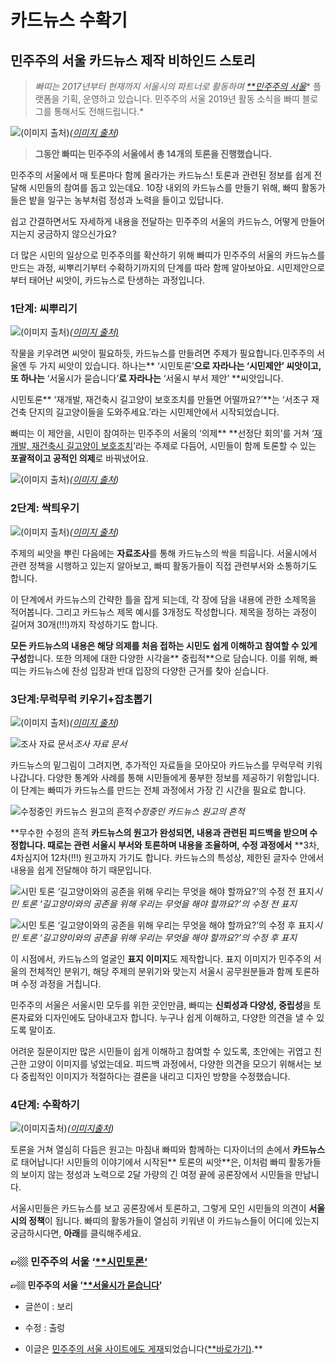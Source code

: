 
# 카드뉴스 수확기

## 민주주의 서울 카드뉴스 제작 비하인드 스토리
> *빠띠는 2017년부터 현재까지 서울시의 파트너로 활동하며 [**민주주의 서울](https://democracy.seoul.go.kr/)** 플랫폼을 기획, 운영하고 있습니다. 민주주의 서울 2019년 활동 소식을 빠띠 블로그를 통해서도 전해드립니다.*

![([이미지 출처](https://pixabay.com/images/id-2120656))](/assets/images/카드뉴스-수확기/0*tJf2xhL2lBqG9Og8)*([이미지 출처](https://pixabay.com/images/id-2120656))*
> **그동안 빠띠는
민주주의 서울에서
총 14개의 토론을 진행했습니다.**

민주주의 서울에서 매 토론마다 함께 올라가는 카드뉴스!
토론과 관련된 정보를 쉽게 전달해 시민들의 참여를 돕고 있는데요.
10장 내외의 카드뉴스를 만들기 위해, 빠띠 활동가들은 밭을 일구는 농부처럼 정성과 노력을 들이고 있답니다.

쉽고 간결하면서도 자세하게 내용을 전달하는 민주주의 서울의 카드뉴스, 어떻게 만들어지는지 궁금하지 않으신가요?

더 많은 시민의 일상으로 민주주의를 확산하기 위해 빠띠가 민주주의 서울의 카드뉴스를 만드는 과정, 씨뿌리기부터 수확하기까지의 단계를 따라 함께 알아보아요.
시민제안으로부터 태어난 씨앗이, 카드뉴스로 탄생하는 과정입니다.

### 1단계: 씨뿌리기

![([이미지 출처)](https://pixabay.com/images/id-1302793/)](/assets/images/카드뉴스-수확기/0*i3wXuopVilIEHp4U)*([이미지 출처)](https://pixabay.com/images/id-1302793/)*

작물을 키우려면 씨앗이 필요하듯, 카드뉴스를 만들려면 주제가 필요합니다.민주주의 서울엔 두 가지 씨앗이 있습니다. 하나는** ‘시민토론’**으로 자라나는 **‘시민제안’** 씨앗이고, 또 하나는** ‘서울시가 묻습니다’**로 자라나는** ‘서울시 부서 제안’ **씨앗입니다.

시민토론** ‘재개발, 재건축시 길고양이 보호조치를 만들면 어떨까요?’**는 ‘서초구 재건축 단지의 길고양이들을 도와주세요.’라는 시민제안에서 시작되었습니다.

빠띠는 이 제안을, 시민이 참여하는 민주주의 서울의 ‘의제** **선정단 회의’를 거쳐 ‘[재개발, 재건축시 길고양이 보호조치](https://democracy.seoul.go.kr/front/discussion/result_before01.do?sn=184620)’라는 주제로 다듬어, 시민들이 함께 토론할 수 있는 **포괄적이고 공적인 의제**로 바꿔냈어요.

![([이미지 출처](https://democracy.seoul.go.kr/front/seoulAsk/list.do))](/assets/images/카드뉴스-수확기/0*l2YZGqQ1hJ-8c8aL)*([이미지 출처](https://democracy.seoul.go.kr/front/seoulAsk/list.do))*

### 2단계: 싹틔우기

![([이미지 출처](https://pixabay.com/images/id-4183250/))](/assets/images/카드뉴스-수확기/0*yraj4E-MGtXsXQAy)*([이미지 출처](https://pixabay.com/images/id-4183250/))*

주제의 씨앗을 뿌린 다음에는 **자료조사**를 통해 카드뉴스의 싹을 틔웁니다.
서울시에서 관련 정책을 시행하고 있는지 알아보고, 빠띠 활동가들이 직접 관련부서와 소통하기도 합니다.

이 단계에서 카드뉴스의 간략한 틀을 잡게 되는데, 각 장에 담을 내용에 관한 소제목을 적어봅니다. 그리고 카드뉴스 제목 예시를 3개정도 작성합니다. 제목을 정하는 과정이 길어져 30개(!!!)까지 작성하기도 합니다.

**모든 카드뉴스의 내용은 해당 의제를 처음 접하는 시민도 쉽게 이해하고 참여할 수 있게 구성**합니다. 또한 의제에 대한 다양한 시각을** 중립적**으로 담습니다. 이를 위해, 빠띠는 카드뉴스에 찬성 입장과 반대 입장의 다양한 근거를 찾아 싣습니다.

### 3단계:무럭무럭 키우기+잡초뽑기

![([이미지 출처](https://pixabay.com/images/id-3471611/))](/assets/images/카드뉴스-수확기/0*varTYGbYn5WavMPu)*([이미지 출처](https://pixabay.com/images/id-3471611/))*

![조사 자료 문서](/assets/images/카드뉴스-수확기/0*TQfL3wyZpYl0bW4v)*조사 자료 문서*

카드뉴스의 밑그림이 그려지면, 추가적인 자료들을 모아모아 카드뉴스를 무럭무럭 키워나갑니다. 다양한 통계와 사례를 통해 시민들에게 풍부한 정보를 제공하기 위함입니다. 이 단계는 빠띠가 카드뉴스를 만드는 전체 과정에서 가장 긴 시간을 필요로 합니다.

![수정중인 카드뉴스 원고의 흔적](/assets/images/카드뉴스-수확기/0*kTS8fF1Xd2rdPBgl)*수정중인 카드뉴스 원고의 흔적*

**무수한 수정의 흔적
**카드뉴스의 원고가 완성되면, 내용과 관련된 피드백을 받으며 수정합니다. 때로는 관련 서울시 부서와 토론하며 내용을 조율하며, 수정 과정에서** **3차, 4차심지어 12차(!!!) 원고까지 가기도 합니다. 카드뉴스의 특성상, 제한된 글자수 안에서 내용을 쉽게 전달해야 하기 때문입니다.

![시민 토론 ‘길고양이와의 공존을 위해 우리는 무엇을 해야 할까요?’의 수정 전 표지](/assets/images/카드뉴스-수확기/0*iLYa_EQtfCxADjV7)*시민 토론 ‘길고양이와의 공존을 위해 우리는 무엇을 해야 할까요?’의 수정 전 표지*

![시민 토론 ‘길고양이와의 공존을 위해 우리는 무엇을 해야 할까요?’의 수정 후 표지](/assets/images/카드뉴스-수확기/0*tA1wpCNpglKoWNWj)*시민 토론 ‘길고양이와의 공존을 위해 우리는 무엇을 해야 할까요?’의 수정 후 표지*

이 시점에서, 카드뉴스의 얼굴인 **표지 이미지**도 제작합니다. 표지 이미지가 민주주의 서울의 전체적인 분위기, 해당 주제의 분위기와 맞는지 서울시 공무원분들과 함께 토론하며 수정 과정을 거칩니다.

민주주의 서울은 서울시민 모두를 위한 곳인만큼, 빠띠는 **신뢰성과 다양성, 중립성**을 토론자료와 디자인에도 담아내고자 합니다. 누구나 쉽게 이해하고, 다양한 의견을 낼 수 있도록 말이죠.

어려운 질문이지만 많은 시민들이 쉽게 이해하고 참여할 수 있도록, 초안에는 귀엽고 친근한 고양이 이미지를 넣었는데요. 피드백 과정에서, 다양한 의견을 모으기 위해서는 보다 중립적인 이미지가 적절하다는 결론을 내리고 디자인 방향을 수정했습니다.

### 4단계: 수확하기

![([이미지출처](https://pixabay.com/images/id-3241114/))](/assets/images/카드뉴스-수확기/0*CCIw40QYs4NQmkFP)*([이미지출처](https://pixabay.com/images/id-3241114/))*

토론을 거쳐 열심히 다듬은 원고는 마침내 빠띠와 함께하는 디자이너의 손에서 **카드뉴스**로 태어납니다! 시민들의 이야기에서 시작된** 토론의 씨앗**은, 이처럼 빠띠 활동가들의 보이지 않는 정성과 노력으로 2달 가량의 긴 여정 끝에 공론장에서 시민들을 만납니다.

서울시민들은 카드뉴스를 보고 공론장에서 토론하고, 그렇게 모인 시민들의 의견이 **서울시의 정책**이 됩니다. 빠띠의 활동가들이 열심히 키워낸 이 카드뉴스들이 어디에 있는지 궁금하시다면, **아래**를 클릭해주세요.

### 👉🏼 민주주의 서울 ‘[**시민토론‘](https://democracy.seoul.go.kr/front/discussion/discussion_list.do)
**👉🏼 민주주의 서울 ’[**서울시가 묻습니다](https://democracy.seoul.go.kr/front/seoulAsk/list.do)’**

* 글쓴이 : 보리

* 수정 : 출렁

* 이글은 [민주주의 서울 사이트에도 게재](https://democracy.seoul.go.kr/front/intro/news/view.do?news_sn=46&searchCondition=1&searchCondition2=1&searchCondition3=&searchKeyword=&sRegDateS=&sRegDateE=&sKind=&pageIndex=1&sSuggest_divi=)되었습니다([**바로가기)](https://democracy.seoul.go.kr/front/intro/news/view.do?news_sn=46&searchCondition=1&searchCondition2=1&searchCondition3=&searchKeyword=&sRegDateS=&sRegDateE=&sKind=&pageIndex=1&sSuggest_divi=).**